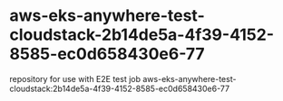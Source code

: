 # aws-eks-anywhere-test-cloudstack-2b14de5a-4f39-4152-8585-ec0d658430e6-77
repository for use with E2E test job aws-eks-anywhere-test-cloudstack:2b14de5a-4f39-4152-8585-ec0d658430e6-77
